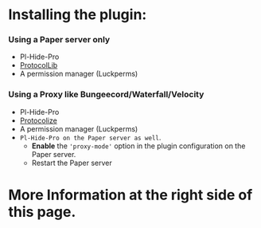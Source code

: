 

# Installing the plugin:

### Using a Paper server only
* Pl-Hide-Pro
* [ProtocolLib](https://ci.dmulloy2.net/job/ProtocolLib/lastBuild/)
* A permission manager (Luckperms)

### Using a Proxy like Bungeecord/Waterfall/Velocity
* Pl-Hide-Pro
* [Protocolize](https://www.spigotmc.org/resources/63778/) 
* A permission manager (Luckperms)
* `Pl-Hide-Pro on the Paper server as well`. 
  * **Enable** the `'proxy-mode'` option in the plugin configuration on the Paper server.
  * Restart the Paper server

# More Information at the right side of this page.
